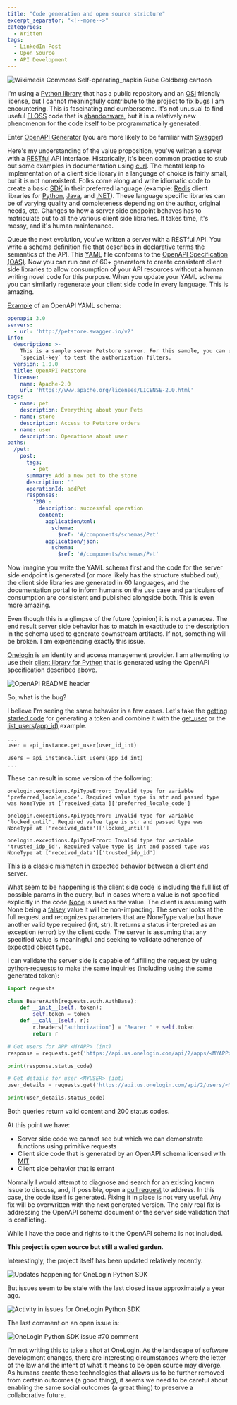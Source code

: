 ```yaml
---
title: "Code generation and open source stricture"
excerpt_separator: "<!--more-->"
categories:
  - Written
tags:
  - LinkedIn Post
  - Open Source
  - API Development
---
```


![Wikimedia Commons Self-operating_napkin Rube Goldberg cartoon](/assets/images/post/rube-goldberg-napkin.png)

I'm using a [Python library](https://github.com/onelogin/onelogin-python-sdk) that has a public repository and an [OSI](https://opensource.org/licenses) friendly license, but I cannot meaningfully contribute to the project to fix bugs I am encountering. This is fascinating and cumbersome. It's not unusual to find useful [FLOSS](https://en.wikipedia.org/w/index.php?title=Free_and_open-source_software&redirect=yes) code that is [abandonware](https://en.wikipedia.org/wiki/Abandonware), but it is a relatively new phenomenon for the code itself to be programmatically generated.

<!--more-->

Enter [OpenAPI Generator](https://openapi-generator.tech/) (you are more likely to be familiar with [Swagger](https://swagger.io/blog/api-strategy/difference-between-swagger-and-openapi/))

Here's my understanding of the value proposition, you've written a server with a [RESTful](https://en.wikipedia.org/wiki/Representational_state_transfer) API interface. Historically, it's been common practice to stub out some examples in documentation using [curl](https://curl.se/). The mental leap to implementation of a client side library in a language of choice is fairly small, but it is not nonexistent. Folks come along and write idiomatic code to create a basic [SDK](https://en.wikipedia.org/wiki/Software_development_kit) in their preferred language (example: [Redis](https://redis.io/) client libraries for [Python](https://github.com/redis/redis-py), [Java](https://github.com/redis/jedis), and [.NET](https://github.com/redis/NRedisStack)). These language specific libraries can be of varying quality and completeness depending on the author, original needs, etc. Changes to how a server side endpoint behaves has to matriculate out to all the various client side libraries. It takes time, it's messy, and it's human maintenance.

Queue the next evolution, you've written a server with a RESTful API. You write a schema definition file that describes in declarative terms the semantics of the API. This [YAML](https://yaml.org/) file conforms to the [OpenAPI Specification (OAS)](https://spec.openapis.org/oas/v3.1.0). Now you can run one of 60+ generators to create consistent client side libraries to allow consumption of your API resources without a human writing novel code for this purpose. When you update your YAML schema you can similarly regenerate your client side code in every language. This is amazing.

[Example](https://raw.githubusercontent.com/openapitools/openapi-generator/master/modules/openapi-generator/src/test/resources/3_0/petstore.yaml) of an OpenAPI YAML schema:

```yaml
openapi: 3.0
servers:
  - url: 'http://petstore.swagger.io/v2'
info:
  description: >-
    This is a sample server Petstore server. For this sample, you can use the api key
    `special-key` to test the authorization filters.
  version: 1.0.0
  title: OpenAPI Petstore
  license:
    name: Apache-2.0
    url: 'https://www.apache.org/licenses/LICENSE-2.0.html'
tags:
  - name: pet
    description: Everything about your Pets
  - name: store
    description: Access to Petstore orders
  - name: user
    description: Operations about user
paths:
  /pet:
    post:
      tags:
        - pet
      summary: Add a new pet to the store
      description: ''
      operationId: addPet
      responses:
        '200':
          description: successful operation
          content:
            application/xml:
              schema:
                $ref: '#/components/schemas/Pet'
            application/json:
              schema:
                $ref: '#/components/schemas/Pet'
```

Now imagine you write the YAML schema first and the code for the server side endpoint is generated (or more likely has the structure stubbed out), the client side libraries are generated in 60 languages, and the documentation portal to inform humans on the use case and particulars of consumption are consistent and published alongside both. This is even more amazing.

Even though this is a glimpse of the future (opinion) it is not a panacea. The end result server side behavior has to match in exactitude to the description in the schema used to generate downstream artifacts. If not, something will be broken. I am experiencing exactly this issue.

[Onelogin](https://www.onelogin.com/) is an identity and access management provider. I am attempting to use their [client library for Python](https://github.com/onelogin/onelogin-python-sdk) that is generated using the OpenAPI specification described above.

![OpenAPI README header](/assets/images/post/openapi-readme-header.png)

So, what is the bug?

I believe I'm seeing the same behavior in a few cases. Let's take the [getting started code](https://github.com/onelogin/onelogin-python-sdk#getting-started) for generating a token and combine it with the [get_user](https://github.com/onelogin/onelogin-python-sdk/blob/master/docs/DefaultApi.md#get_user) or the [list_users(app_id)](https://github.com/onelogin/onelogin-python-sdk/blob/master/docs/DefaultApi.md#list_users) example.

```python
...
user = api_instance.get_user(user_id_int)

users = api_instance.list_users(app_id_int)
...
```

These can result in some version of the following:

```
onelogin.exceptions.ApiTypeError: Invalid type for variable 'preferred_locale_code'. Required value type is str and passed type was NoneType at ['received_data']['preferred_locale_code']

onelogin.exceptions.ApiTypeError: Invalid type for variable 'locked_until'. Required value type is str and passed type was NoneType at ['received_data']['locked_until']

onelogin.exceptions.ApiTypeError: Invalid type for variable 'trusted_idp_id'. Required value type is int and passed type was NoneType at ['received_data']['trusted_idp_id']
```

This is a classic mismatch in expected behavior between a client and server.

What seem to be happening is the client side code is including the full list of possible params in the query, but in cases where a value is not specified explicitly in the code [None](https://www.w3schools.com/python/ref_keyword_none.asp) is used as the value. The client is assuming with None being a [falsey](https://www.pythonmorsels.com/truthiness/) value it will be non-impacting. The server looks at the full request and recognizes parameters that are NoneType value but have another valid type required (int, str). It returns a status interpreted as an exception (error) by the client code. The server is assuming that any specified value is meaningful and seeking to validate adherence of expected object type.

I can validate the server side is capable of fulfilling the request by using [python-requests](https://pypi.org/project/requests/) to make the same inquiries (including using the same generated token):

```python
import requests

class BearerAuth(requests.auth.AuthBase):
    def __init__(self, token):
        self.token = token
    def __call__(self, r):
        r.headers["authorization"] = "Bearer " + self.token
        return r

# Get users for APP <MYAPP> (int)
response = requests.get('https://api.us.onelogin.com/api/2/apps/<MYAPP>/users', auth=BearerAuth(token['access_token']))

print(response.status_code)

# Get details for user <MYUSER> (int)
user_details = requests.get('https://api.us.onelogin.com/api/2/users/<MYUSER>', auth=BearerAuth(token['access_token']))

print(user_details.status_code)
```

Both queries return valid content and 200 status codes.

At this point we have:

- Server side code we cannot see but which we can demonstrate functions using primitive requests
- Client side code that is generated by an OpenAPI schema licensed with [MIT](https://github.com/onelogin/onelogin-python-sdk/blob/master/LICENSE)
- Client side behavior that is errant

Normally I would attempt to diagnose and search for an existing known issue to discuss, and, if possible, open a [pull request](https://docs.github.com/en/pull-requests/collaborating-with-pull-requests/incorporating-changes-from-a-pull-request/merging-a-pull-request) to address.  In this case, the code itself is generated.  Fixing it in place is not very useful.  Any fix will be overwritten with the next generated version. The only real fix is addressing the OpenAPI schema document or the server side validation that is conflicting.

While I have the code and rights to it the OpenAPI schema is not included.  

**This project is open source but still a walled garden.**

Interestingly, the project itself has been updated relatively recently.

![Updates happening for OneLogin Python SDK](/assets/images/post/onelogin-updates.png)

But issues seem to be stale with the last closed issue approximately a year ago.

![Activity in issues for OneLogin Python SDK](/assets/images/post/onelogin-issues.png)

The last comment on an open issue is:

![OneLogin Python SDK issue #70 comment](/assets/images/post/onelogin-issue-70.png)

I'm not writing this to take a shot at OneLogin.  As the landscape of software development changes, there are interesting circumstances where the letter of the law and the intent of what it means to be open source may diverge.  As humans create these technologies that allows us to be further removed from certain outcomes (a good thing), it seems we need to be careful about enabling the same social outcomes (a great thing) to preserve a collaborative future.
